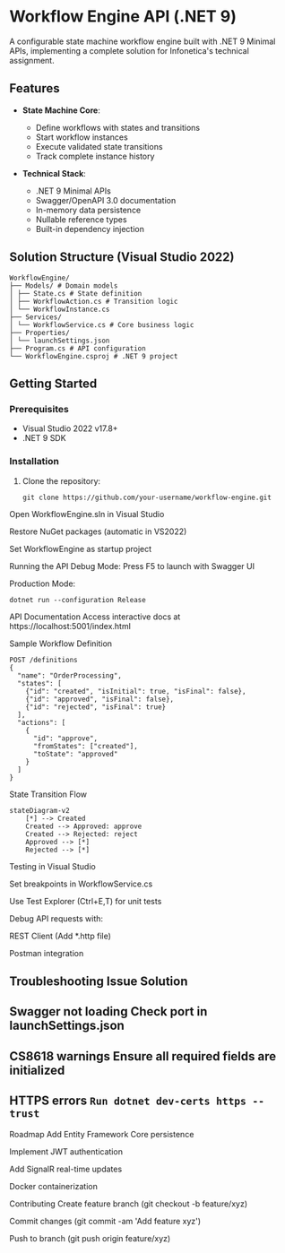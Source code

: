 
# Workflow Engine API (.NET 9)

A configurable state machine workflow engine built with .NET 9 Minimal APIs, implementing a complete solution for Infonetica's technical assignment.

## Features

- **State Machine Core**:
  - Define workflows with states and transitions
  - Start workflow instances
  - Execute validated state transitions
  - Track complete instance history

- **Technical Stack**:
  - .NET 9 Minimal APIs
  - Swagger/OpenAPI 3.0 documentation
  - In-memory data persistence
  - Nullable reference types
  - Built-in dependency injection

## Solution Structure (Visual Studio 2022)
```
WorkflowEngine/
├── Models/ # Domain models
│ ├── State.cs # State definition
│ ├── WorkflowAction.cs # Transition logic
│ └── WorkflowInstance.cs
├── Services/
│ └── WorkflowService.cs # Core business logic
├── Properties/
│ └── launchSettings.json
├── Program.cs # API configuration
└── WorkflowEngine.csproj # .NET 9 project
```


## Getting Started

### Prerequisites
- Visual Studio 2022 v17.8+
- .NET 9 SDK

### Installation
1. Clone the repository:
   ```
   git clone https://github.com/your-username/workflow-engine.git
Open WorkflowEngine.sln in Visual Studio

Restore NuGet packages (automatic in VS2022)

Set WorkflowEngine as startup project

Running the API
Debug Mode: Press F5 to launch with Swagger UI

Production Mode:

```
dotnet run --configuration Release
```
API Documentation
Access interactive docs at https://localhost:5001/index.html

Sample Workflow Definition
```
POST /definitions
{
  "name": "OrderProcessing",
  "states": [
    {"id": "created", "isInitial": true, "isFinal": false},
    {"id": "approved", "isFinal": false},
    {"id": "rejected", "isFinal": true}
  ],
  "actions": [
    {
      "id": "approve",
      "fromStates": ["created"],
      "toState": "approved"
    }
  ]
}
```
State Transition Flow
```
stateDiagram-v2
    [*] --> Created
    Created --> Approved: approve
    Created --> Rejected: reject
    Approved --> [*]
    Rejected --> [*]
```
Testing in Visual Studio

Set breakpoints in WorkflowService.cs

Use Test Explorer (Ctrl+E,T) for unit tests

Debug API requests with:

REST Client (Add *.http file)

Postman integration

Troubleshooting Issue	Solution
---
Swagger not loading	Check port in launchSettings.json
---
CS8618 warnings	Ensure all required fields are initialized
---
HTTPS errors	``Run dotnet dev-certs https --trust``
---
Roadmap
Add Entity Framework Core persistence

Implement JWT authentication

Add SignalR real-time updates

Docker containerization

Contributing
Create feature branch (git checkout -b feature/xyz)

Commit changes (git commit -am 'Add feature xyz')

Push to branch (git push origin feature/xyz)

